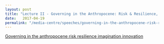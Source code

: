 ```yaml
---
layout: post
title: "Lecture II - Governing in the Anthropocene: Risk & Resilience, Imagination & Innovation, 19 Apr 2017"
date:   2017-04-19
permalink: "/media-centre/speeches/governing-in-the-anthropocene-risk-resilience-imagination-innovation/"
---
```



[Governing in the anthropocene risk resilience imagination innovation](https://lkyspp.nus.edu.sg/news-events/events/details/2016-17-ips-nathan-lectures-lecture-ii-(governing-in-the-anthropocene-risk-resilience-imagination-innovation))
